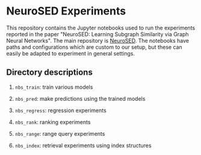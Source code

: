 # NeuroSED Experiments

This repository contains the Jupyter notebooks used to run the experiments reported in the paper "NeuroSED: Learning Subgraph Similarity via Graph Neural Networks". The main repository is [NeuroSED](https://github.com/idea-iitd/NeuroSED). The notebooks have paths and configurations which are custom to our setup, but these can easily be adapted to experiment in general settings.

## Directory descriptions

1. `nbs_train`: train various models

2. `nbs_pred`: make predictions using the trained models

3. `nbs_regress`: regression experiments

4. `nbs_rank`: ranking experiments

5. `nbs_range`: range query experiments

6. `nbs_index`: retrieval experiments using index structures

